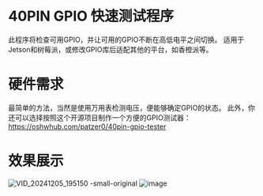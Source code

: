 # 40PIN GPIO 快速测试程序
此程序将检查可用GPIO，并让可用的GPIO不断在高低电平之间切换。
适用于Jetson和树莓派，或修改GPIO库后适配其他的平台，如香橙派等。

# 硬件需求
最简单的方法，当然是使用万用表检测电压，便能够确定GPIO的状态。
此外，你还可以选择按照这个开源项目制作一个方便的GPIO测试器：https://oshwhub.com/patzer0/40pin-gpio-tester

# 效果展示
![VID_20241205_195150 -small-original](https://github.com/user-attachments/assets/b1745d9e-f0d1-4833-9946-2440cefa9480)
![image](https://github.com/user-attachments/assets/a94b2fb8-acd6-4691-b60e-ef13ffe15266)
